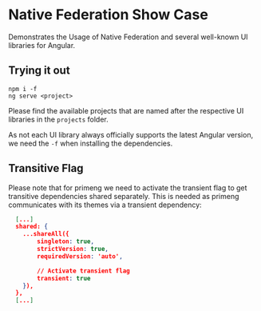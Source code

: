 # Native Federation Show Case

Demonstrates the Usage of Native Federation and several well-known UI libraries for Angular.

## Trying it out

```
npm i -f
ng serve <project>
```

Please find the available projects that are named after the respective UI libraries in the `projects` folder.

As not each UI library always officially supports the latest Angular version, we need the `-f` when installing the dependencies.

## Transitive Flag

Please note that for primeng we need to activate the transient flag to get transitive dependencies shared separately. This is needed as primeng communicates with its themes via a transient dependency:

```json
  [...]
  shared: {
    ...shareAll({ 
        singleton: true, 
        strictVersion: true, 
        requiredVersion: 'auto', 

        // Activate transient flag
        transient: true 
    }),
  },
  [...]
```